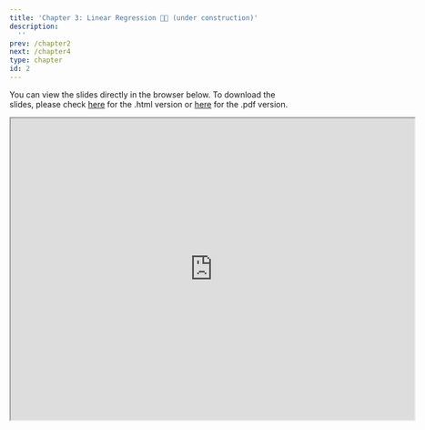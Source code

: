 ```yaml
---
title: 'Chapter 3: Linear Regression 🚧🔨 (under construction)'
description:
  ''
prev: /chapter2
next: /chapter4
type: chapter
id: 2
---
```



<exercise id="1" title="Lecture slides">

You can view the slides directly in the browser below. To download the slides, please check
[here](https://raw.githack.com/stephaneguerrier/data_analytics/master/Lecture3.html#1) for the .html version or [here](https://raw.githack.com/stephaneguerrier/data_analytics/master/Lecture3.pdf) for the .pdf version. 

<iframe src="https://raw.githack.com/stephaneguerrier/data_analytics/master/Lecture3.html#1" width="710" height="530">
</iframe>

</exercise>



<exercise id="2" title="Exercises">

</exercise>


<exercise id = "3" title ="Analysis of the Reading dataset: Estimation">

<slides source="chapter3_reading_estimation">
</slides>

</exercise>

<exercise id = "4" title ="Analysis of the Reading dataset: Prediction">

<slides source="chapter3_reading_prediction">
</slides>

</exercise>


<exercise id = "5" title ="Analysis of the Reading dataset: Model diagnostic">

<slides source="chapter3_reading_model_diagnostic">
</slides>

</exercise>

<exercise id = "6" title ="Analysis of the Reading dataset: Improving our model">

<slides source="chapter3_reading_complexify_model">
</slides>

</exercise>



